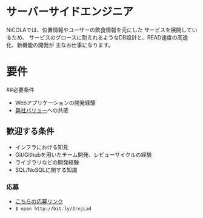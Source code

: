 # サーバーサイドエンジニア
NiCOLAでは、位置情報やユーザーの飲食情報を元にした
サービスを展開しているため、
サービスのグロースに耐えれるようなDB設計と、READ速度の高速化、新機能の開発が
主なお仕事になります。

# 要件
##必要条件
* Webアプリケーションの開発経験
* [弊社バリュー](https://github.com/NiCOLA-inc/careers/blob/master/value_nicola)への共感

## 歓迎する条件
* インフラにおける知見
* Git/Githubを用いたチーム開発、レビューサイクルの経験
* ライブラリなどの開発経験
* SQL/NoSQLに関する知識


### 応募
* [こちらの応募リンク](http://bit.ly/2rnjLad)
* ```$ open http://bit.ly/2rnjLad```
